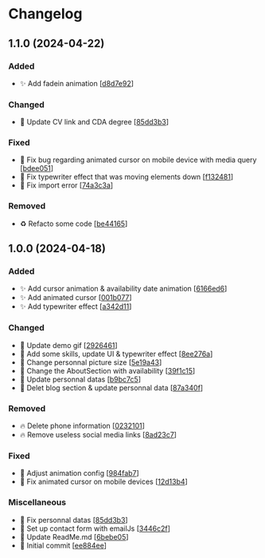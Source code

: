 # Changelog

<a name="1.1.0"></a>
## 1.1.0 (2024-04-22)

### Added
- ✨ Add fadein animation [[d8d7e92](https://github.com/KevinNizet/portfolio/commit/d8d7e92fb12e325462f9cd91720dcbddc5407463)]

### Changed
- 📝 Update CV link and CDA degree [[85dd3b3](https://github.com/KevinNizet/portfolio/commit/d4ab4d6e3618b583e3a83a68a782827b7369826b)]

### Fixed
- 🐛 Fix bug regarding animated cursor on mobile device with media query [[bdee051](https://github.com/KevinNizet/portfolio/commit/bdee0511613713551eaee04bda770ed448da34a0)]
- 🐛 Fix typewriter effect that was moving elements down [[f132481](https://github.com/KevinNizet/portfolio/commit/f132481c4811b803298512bf23d6d815f2e488cd)]
- 🐛 Fix import error [[74a3c3a](https://github.com/KevinNizet/portfolio/commit/74a3c3af7711fc84661268ee55642959d541a1ba)]

### Removed
- ♻️ Refacto some code [[be44165](https://github.com/KevinNizet/portfolio/commit/be44165d73b49e330eac787423392cbb5aa2674b)]

<a name="1.0.0"></a>
## 1.0.0 (2024-04-18)

### Added
- ✨ Add cursor animation &amp; availability date animation [[6166ed6](https://github.com/KevinNizet/portfolio/commit/6166ed63d20477aecaafa47fd5b76f3815b522b0)]
- ✨ Add animated cursor [[001b077](https://github.com/KevinNizet/portfolio/commit/001b0770f1d8ec6f354192e2c32bbe5720a099b1)]
- ✨ Add typewriter effect [[a342d11](https://github.com/KevinNizet/portfolio/commit/a342d1146032e1e7bccbb4978425744e3a173180)]

### Changed

- 🍱 Update demo gif [[2926461](https://github.com/KevinNizet/portfolio/commit/2926461503fe1d83d373291cdd338238187d2369)]
- 💄 Add some skills, update UI &amp; typewriter effect [[8ee276a](https://github.com/KevinNizet/portfolio/commit/8ee276a8d70232ede6e077d0d14e6a59ecba300e)]
- 💄 Change personnal picture size [[5e19a43](https://github.com/KevinNizet/portfolio/commit/5e19a432425f51ed51af95397426dcb7d6f080b0)]
- 💄 Change the AboutSection with availability [[39f1c15](https://github.com/KevinNizet/portfolio/commit/39f1c15e074c3524bd5ce869a7d5618efef278ee)]
- 🍱 Update personnal datas [[b9bc7c5](https://github.com/KevinNizet/portfolio/commit/b9bc7c59919da4eb436ac9458c05c8907e77e3e5)]
- 🎨 Delet blog section &amp; update personnal data [[87a340f](https://github.com/KevinNizet/portfolio/commit/87a340f40fc4ba77a2ce211a2f817e28e21409fc)]

### Removed

- 🔥 Delete phone information [[0232101](https://github.com/KevinNizet/portfolio/commit/0232101e32aa3b2512c927a45d312b5644aea746)]
- 🔥 Remove useless social media links [[8ad23c7](https://github.com/KevinNizet/portfolio/commit/8ad23c7ccd542634d8f18588818a052c2651f03d)]

### Fixed

- 🐛 Adjust animation config [[984fab7](https://github.com/KevinNizet/portfolio/commit/984fab702a733090c819381aa7fd139565f1bf87)]
- 🐛 Fix animated cursor on mobile devices [[12d13b4](https://github.com/KevinNizet/portfolio/commit/12d13b4d99f7f2d42313cf55dc6855cd5ad4b3ac)]

### Miscellaneous

- 📝 Fix personnal datas [[85dd3b3](https://github.com/KevinNizet/portfolio/commit/85dd3b3f1eb1aa643016889cb7a4718224ab659f)]
- 🔐 Set up contact form with emailJs [[3446c2f](https://github.com/KevinNizet/portfolio/commit/3446c2fb4847766cdd6dd42eec33a5e2b97cbf86)]
- 📝 Update ReadMe.md [[6bebe05](https://github.com/KevinNizet/portfolio/commit/6bebe051f051d87d9314f630d131f3b55b2acafb)]
- 🎉 Initial commit [[ee884ee](https://github.com/KevinNizet/portfolio/commit/ee884ee48fd3a6b09731cfae30076739f96ec9f1)]